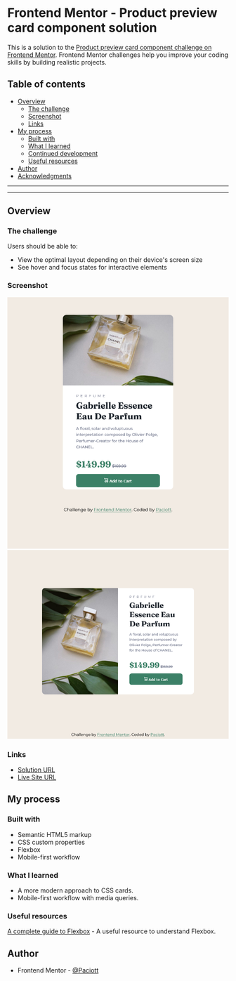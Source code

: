 # Frontend Mentor - Product preview card component solution

This is a solution to the [Product preview card component challenge on Frontend Mentor](https://www.frontendmentor.io/challenges/product-preview-card-component-GO7UmttRfa). Frontend Mentor challenges help you improve your coding skills by building realistic projects.

## Table of contents

- [Overview](#overview)
  - [The challenge](#the-challenge)
  - [Screenshot](#screenshot)
  - [Links](#links)
- [My process](#my-process)
  - [Built with](#built-with)
  - [What I learned](#what-i-learned)
  - [Continued development](#continued-development)
  - [Useful resources](#useful-resources)
- [Author](#author)
- [Acknowledgments](#acknowledgments)

---

---

## Overview

### The challenge

Users should be able to:

- View the optimal layout depending on their device's screen size
- See hover and focus states for interactive elements

### Screenshot

![](screenshot/Screenshot-mobile.png)
![](screenshot/Screenshot-desktop.png)

### Links

- [Solution URL](https://github.com/Paciott/product-card-component)
- [Live Site URL](https://paciott.github.io/product-card-component/)

## My process

### Built with

- Semantic HTML5 markup
- CSS custom properties
- Flexbox
- Mobile-first workflow

### What I learned

- A more modern approach to CSS cards.
- Mobile-first workflow with media queries.

### Useful resources

[A complete guide to Flexbox](https://css-tricks.com/snippets/css/a-guide-to-flexbox/) - A useful resource to understand Flexbox.

## Author

- Frontend Mentor - [@Paciott](https://www.frontendmentor.io/profile/Paciott)
